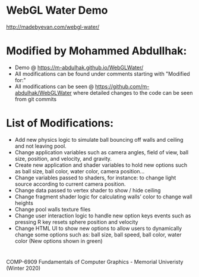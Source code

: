 # WebGL Water Demo

http://madebyevan.com/webgl-water/


# Modified by Mohammed Abdullhak:

- Demo @ https://m-abdulhak.github.io/WebGLWater/ 
- All modifications can be found under comments starting with "Modified for:"
- All modifications can be seen @ https://github.com/m-abdulhak/WebGLWater where detailed changes to the code can be seen from git commits

# List of Modifications:
- Add new physics logic to simulate ball bouncing off walls and ceiling and not leaving pool.
- Change application variables such as camera angles, field of view, ball size, position, and velocity, and gravity.
- Create new application and shader variables to hold new options such as ball size, ball color, water color, camera position...
- Change variables passed to shaders, for instance: to change light source according to current camera position.
- Change data passed to vertex shader to show / hide ceiling
- Change fragment shader logic for calculating walls’ color to change wall heights
- Change pool walls texture files
- Change user interaction logic to handle new option keys events such as pressing R key resets sphere position and velocity
- Change HTML UI to show new options to allow users to dynamically change some options such as: ball size, ball speed, ball color, water color (New options shown in green)

#
COMP-6909 Fundamentals of Computer Graphics - Memorial Univeristy (Winter 2020)
